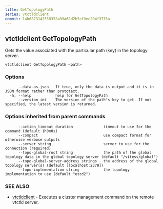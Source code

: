 ```yaml
---
title: GetTopologyPath
series: vtctldclient
commit: 14b6873142558358a99a68d2b5ef0ec204f3776a
---
```

## vtctldclient GetTopologyPath

Gets the value associated with the particular path (key) in the topology server.

```
vtctldclient GetTopologyPath <path>
```

### Options

```
      --data-as-json   If true, only the data is output and it is in JSON format rather than prototext.
  -h, --help           help for GetTopologyPath
      --version int    The version of the path's key to get. If not specified, the latest version is returned.
```

### Options inherited from parent commands

```
      --action_timeout duration              timeout to use for the command (default 1h0m0s)
      --compact                              use compact format for otherwise verbose outputs
      --server string                        server to use for the connection (required)
      --topo-global-root string              the path of the global topology data in the global topology server (default "/vitess/global")
      --topo-global-server-address strings   the address of the global topology server(s) (default [localhost:2379])
      --topo-implementation string           the topology implementation to use (default "etcd2")
```

### SEE ALSO

* [vtctldclient](../)	 - Executes a cluster management command on the remote vtctld server.

